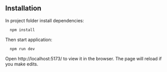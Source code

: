 ## Installation
In project folder install dependencies: 

```bash
  npm install
```

Then start application: 

```bash
  npm run dev
```

Open http://localhost:5173/ to view it in the browser. 
The page will reload if you make edits.

